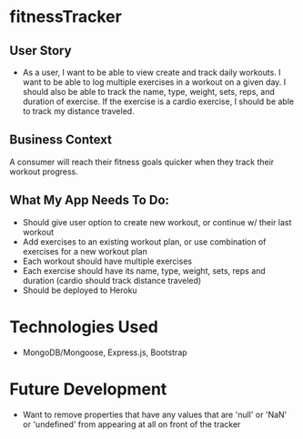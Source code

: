 # fitnessTracker

## User Story

* As a user, I want to be able to view create and track daily workouts. I want to be able to log multiple exercises in a workout on a given day. I should also be able to track the name, type, weight, sets, reps, and duration of exercise. If the exercise is a cardio exercise, I should be able to track my distance traveled.

## Business Context

A consumer will reach their fitness goals quicker when they track their workout progress.

## What My App Needs To Do:
- Should give user option to create new workout, or continue w/ their last workout
- Add exercises to an existing workout plan, or use combination of exercises for a new workout plan
- Each workout should have multiple exercises
- Each exercise should have its name, type, weight, sets, reps and duration (cardio should track distance traveled)
- Should be deployed to Heroku

# Technologies Used
- MongoDB/Mongoose, Express.js, Bootstrap

# Future Development
- Want to remove properties that have any values that are 'null' or 'NaN' or 'undefined' from appearing at all on front of the tracker

